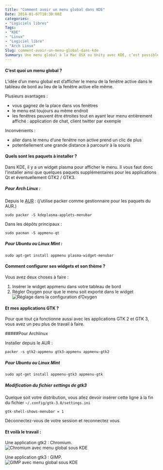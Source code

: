 ```yaml
---
title: "Comment avoir un menu global dans KDE"
Date: 2014-01-07T10:30:00Z
categories: 
- "Logiciels libres"
Tags: 
- "KDE"
- "Linux"
- "Logiciel libre"
- "Arch Linux"
Slug: comment-avoir-un-menu-global-dans-kde
Summary: Une menu global à la Mac OSX ou Unity avec KDE, c’est possible !
---
```



#### C’est quoi un menu global ?
L’idée d’un menu global est d’afficher le menu de la fenêtre active dans le tableau de bord au lieu de la fenêtre active elle même.

Plusieurs avantages :

* vous gagnez de la place dans vos fenêtres
* le menu est toujours au même endroit
* les fenêtres peuvent être étroites tout en ayant leur menu entièrement affiché : application de chat, client twitter par exemple

Inconvénients :

* aller dans le menu d’une fenêtre non active prend un clic de plus
* potentiellement une grande distance à parcourir à la souris

#### Quels sont les paquets à installer ?
Dans KDE, il y a un widget plasma pour afficher le menu.
Il vous faut donc l’installer ainsi que quelques paquets supplémentaires pour les applications Qt et éventuellement GTK2 / GTK3.

##### Pour Arch Linux :
Depuis le [AUR](https://aur.archlinux.org) : (j’utilise packer comme gestionnaire pour les paquets du AUR.)

    sudo packer -S kdeplasma-applets-menubar

Dans les dépôts principaux :

    sudo pacman -S appmenu-qt

##### Pour Ubuntu ou Linux Mint :

    sudo apt-get install appmenu plasma-widget-menubar

#### Comment configurer ses widgets et son thème ? 
Vous avez deux choses à faire :

1. Insérer le widget appmenu dans votre tableau de bord
2. Régler Oxygen pour que le menu soit exporté dans le widget
![Réglage dans la configuration d’Oxygen](/img/kde-appmenu-oxygen.png)

#### Et mes applications GTK ?
Pour que tout ça fonctionne aussi avec les applications GTK 2 et GTK 3, vous avez un peu plus de travail à faire.

#####Pour Archlinux

Installer depuis le AUR :

    packer -s gtk2-appmenu gtk3-appmenu appmenu-gtk2

##### Pour Ubuntu ou Linux Mint

    sudo apt-get install appmenu-gtk3 appmenu-gtk

##### Modification du fichier settings de gtk3
Quelque soit votre distribution, vous allez devoir insérer cette ligne à la fin du fichier  `~/.config/gtk-3.0/settings.ini`

    gtk-shell-shows-menubar = 1

Déconnectez-vous de votre session et reconnectez vous.

#### Et voilà le travail :
Une application gtk2 : Chromium.  
![Chromium avec menu global sous KDE](/img/kde-appmenu-gtk2.png)

Une application gtk3 : GIMP.  
![GIMP avec menu global sous KDE](/img/kde-appmenu-gtk3.png)

